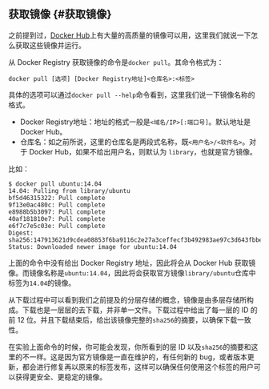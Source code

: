 ## 获取镜像 {#获取镜像}

之前提到过，[Docker Hub](https://hub.docker.com/explore/)上有大量的高质量的镜像可以用，这里我们就说一下怎么获取这些镜像并运行。

从 Docker Registry 获取镜像的命令是`docker pull`。其命令格式为：

```
docker pull [选项] [Docker Registry地址]<仓库名>:<标签>
```

具体的选项可以通过`docker pull --help`命令看到，这里我们说一下镜像名称的格式。

* Docker Registry地址：地址的格式一般是`<域名/IP>[:端口号]`。默认地址是 Docker Hub。
* 仓库名：如之前所说，这里的仓库名是两段式名称，既`<用户名>/<软件名>`。对于 Docker Hub，如果不给出用户名，则默认为
  `library`，也就是官方镜像。

比如：

```
$ docker pull ubuntu:14.04
14.04: Pulling from library/ubuntu
bf5d46315322: Pull complete
9f13e0ac480c: Pull complete
e8988b5b3097: Pull complete
40af181810e7: Pull complete
e6f7c7e5c03e: Pull complete
Digest: sha256:147913621d9cdea08853f6ba9116c2e27a3ceffecf3b492983ae97c3d643fbbe
Status: Downloaded newer image for ubuntu:14.04
```

上面的命令中没有给出 Docker Registry 地址，因此将会从 Docker Hub 获取镜像。而镜像名称是`ubuntu:14.04`，因此将会获取官方镜像`library/ubuntu`仓库中标签为`14.04`的镜像。

从下载过程中可以看到我们之前提及的分层存储的概念，镜像是由多层存储所构成。下载也是一层层的去下载，并非单一文件。下载过程中给出了每一层的 ID 的前 12 位。并且下载结束后，给出该镜像完整的`sha256`的摘要，以确保下载一致性。

在实验上面命令的时候，你可能会发现，你所看到的层 ID 以及`sha256`的摘要和这里的不一样。这是因为官方镜像是一直在维护的，有任何新的 bug，或者版本更新，都会进行修复再以原来的标签发布，这样可以确保任何使用这个标签的用户可以获得更安全、更稳定的镜像。

